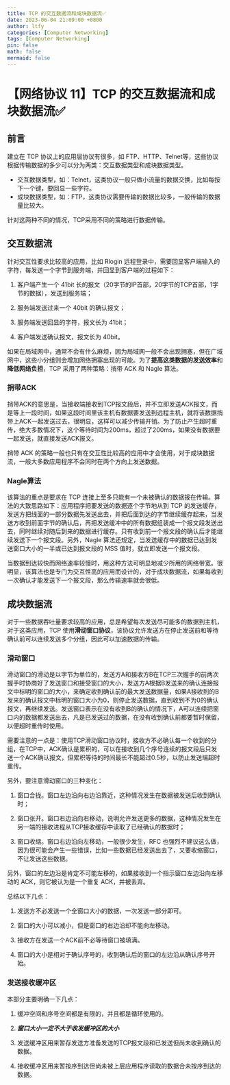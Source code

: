 ```yaml
---
title: TCP 的交互数据流和成块数据流✅
date: 2023-06-04 21:09:00 +0800
author: ltfy
categories: [Computer Networking]
tags: [Computer Networking]
pin: false
math: false
mermaid: false
---
```


# 【网络协议 11】TCP 的交互数据流和成块数据流✅

## **前言**

建立在 TCP 协议上的应用层协议有很多，如 FTP、HTTP、Telnet等，这些协议根据传输数据的多少可以分为两类：交互数据类型和成块数据类型。

- 交互数据类型，如：Telnet，这类协议一般只做小流量的数据交换，比如每按下一个键，要回显一些字符。
- 成块数据类型，如：FTP，这类协议需要传输的数据比较多，一般传输的数据量比较大。

针对这两种不同的情况，TCP采用不同的策略进行数据传输。

## **交互数据流**

针对交互性要求比较高的应用，比如 Rlogin 远程登录中，需要回显客户端输入的字符，每发送一个字节到服务端，并回显到客户端的过程如下：

1. 客户端产生一个 41bit 长的报文（20字节的IP首部，20字节的TCP首部，1字节的数据），发送到服务端；

2. 服务端发送过来一个 40bit 的确认报文；

3. 服务端发送回显的字符，报文长为 41bit；

4. 客户端发送确认报文，报文长为 40bit。

如果在局域网中，通常不会有什么麻烦，因为局域网一般不会出现拥塞，但在广域网中，这些小分组则会增加网络拥塞出现的可能。为了**提高这类数据的发送效率**和**降低网络负担**，TCP 采用了两种策略：捎带 ACK 和 Nagle 算法。

### **捎带ACK**

捎带ACK的意思是，当接收端接收到TCP报文段后，并不立即发送ACK报文，而是等上一段时间，如果这段时间里该主机有数据要发送到远程主机，就将该数据捎带上ACK一起发送过去，很明显，这样可以减少传输开销。为了防止产生超时重传，绝大多数情况下，这个等待时间为200ms，超过了200ms，如果没有数据要一起发送，就直接发送ACK报文。

捎带 ACK 的策略一般也只有在交互性比较高的应用中才会使用，对于成块数据流，一般大多数应用程序不会同时在两个方向上发送数据。

### **Nagle算法**

该算法的重点是要求在 TCP 连接上至多只能有一个未被确认的数据报在传输。算法的大致思路如下：应用程序把要发送的数据逐个字节地从到 TCP 的发送缓存，发送方把线面的一部分数据先发送出去，并把后面到达的字节继续缓存起来，当发送方收到前面字节的确认后，再把发送缓冲中的所有数据组装成一个报文段发送出去，同时继续对随后到来的数据进行缓存。只有收到前一个报文段的确认后才能继续发送下一个报文段。另外，Nagle 算法还规定，当发送缓存中的数据已达到发送窗口大小的一半或已达到报文段的 MSS 值时，就立即发送一个报文段。

当数据到达较快而网络速率较慢时，用这种方法可明显地减少所用的网络带宽。很明显，该算法也是专门为交互性高的应用而设计的，对于成块数据流，如果每收到一次确认才能发送下一个报文段，那么传输速率就会很低。

## **成块数据流**

对于一些数据吞吐量要求较高的应用，总是希望每次发送尽可能多的数据到主机，对于这类应用，TCP 使用**滑动窗口协议**，该协议允许发送方在停止发送前和等待确认前可以连续发送多个分组，因此可以加速数据的传输。

### **滑动窗口**

滑动窗口的滑动是以字节为单位的，发送方A和接收方B在TCP三次握手的前两次握手时协商好了发送窗口和接受窗口的大小，发送方A根据B发送来的确认连接报文中标明的窗口的大小，来确定收到确认前的最大发送数据量，如果A接收到的B发来的确认报文中标明的窗口大小为0，则停止发送数据，直到收到不为0的确认报文，再继续发送。发送窗口表示在没有收到B的确认的情况下，A可以连续把窗口内的数据都发送出去，凡是已发送过的数据，在没有收到确认前都要暂时保留，以便超时重传时使用。

需要注意的一点是：使用TCP滑动窗口协议时，接收方不必确认每一个收到的分组，在TCP中，ACK确认是累积的，可以在接收到几个序号连续的报文段后只发送一个ACK确认报文，但累积等待的时间最长不能超过0.5秒，以防止发送端超时重传。

另外，要注意滑动窗口的三种变化：

1. 窗口合拢。窗口左边沿向右边沿靠近，这种情况发生在数据被发送后收到确认时；

2. 窗口张开。窗口右边沿向右移动，说明允许发送更多的数据，这种情况发生在另一端的接收进程从TCP接收缓存中读取了已经确认的数据时；

3. 窗口收缩。窗口右边沿向左移动，一般很少发生，RFC 也强烈不建议这么做，因为很可能会产生一些错误，比如一些数据已经发送出去了，又要收缩窗口，不让发送这些数据。

另外，窗口的左边沿是肯定不可能左移的，如果接收到一个指示窗口左边沿向左移动的 ACK，则它被认为是一个重复 ACK，并被丢弃。

总结以下几点：

1. 发送方不必发送一个全窗口大小的数据，一次发送一部分即可。

2. 窗口的大小可以减小，但是窗口的右边沿却不能向左移动。

3. 接收方在发送一个ACK前不必等待窗口被填满。

4. 窗口的大小是相对于确认序号的，收到确认后的窗口的左边沿从确认序号开始。

### **发送接收缓冲区**

本部分主要明确一下几点：

1. 缓冲空间和序号空间都是有限的，并且都是循环使用的。

2. ***窗口大小一定不大于收发缓冲区的大小***

3. 发送缓冲区用来暂存发送方准备发送的TCP报文段和已发送但尚未收到确认的数据。

4. 接收缓冲区用来暂按序到达但尚未被上层应用程序读取的数据合未按序到达的数据。